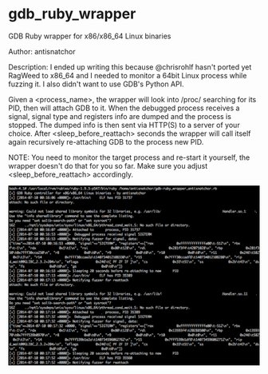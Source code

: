 gdb_ruby_wrapper
================

GDB Ruby wrapper for x86/x86_64 Linux binaries

 Author: antisnatchor

Description:
 I ended up writing this because @chrisrohlf hasn't ported yet
 RagWeed to x86_64 and I needed to monitor a 64bit Linux process while fuzzing it.
 I also didn't want to use GDB's Python API.

 Given a <process_name>, the wrapper will look into /proc/ searching for its PID,
 then will attach GDB to it. When the debugged process receives a signal,
 signal type and registers info are dumped and the process is stopped.
 The dumped info is then sent via HTTP(S) to a server of your choice.
 After <sleep_before_reattach> seconds the wrapper will call itself again recursively
 re-attaching GDB to the process new PID.

 NOTE: You need to monitor the target process and re-start it yourself,
 the wrapper doesn't do that for you so far. 
 Make sure you adjust <sleep_before_reattach> accordingly.

![Example](https://raw.githubusercontent.com/antisnatchor/gdb_ruby_wrapper/master/example.png)
